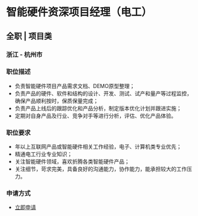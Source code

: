 
# 智能硬件资深项目经理（电工）
## 全职  |  项目类
### 浙江 - 杭州市

### 职位描述
- 负责智能硬件项目产品需求文档、DEMO原型整理；
- 负责产品的硬件、软件和结构的设计、开发、测试、试产和量产等过程监控，确保产品顺利按时，保质保量完成；
- 负责产品上线后的跟踪优化和产品分析，制定版本优化计划并跟进实施；
- 定期对自身产品及行业、竞争对手等进行分析，评估、优化产品体验。
### 职位要求
- 年以上互联网产品或智能硬件相关工作经验，电子、计算机类专业优先；
- 精通电工行业专业知识；
- 关注智能硬件领域，喜欢折腾各类智能硬件产品；
- 关注细节，苛求完美，具备良好的沟通能力，协作能力，能承担较大的工作压力。
### 申请方式
- <a href="mailto:hr@tuya.com?subject=求职简历-智能硬件资深项目经理（电工）-来自GitHub">立即申请</a>